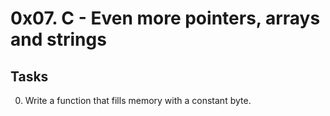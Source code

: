 # 0x07. C - Even more pointers, arrays and strings
## Tasks

0. Write a function that fills memory with a constant byte.

